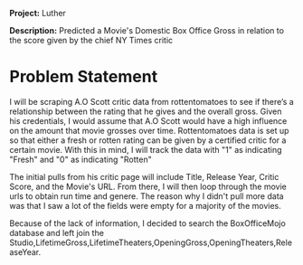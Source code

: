 **Project:** Luther

**Description:** Predicted a Movie's Domestic Box Office Gross in relation to the score given by the chief NY Times critic

# Problem Statement

I will be scraping A.O Scott critic data from rottentomatoes to see if there’s a relationship between the rating that he gives and the overall gross. Given his credentials, I would assume that A.O Scott would have a high influence on the amount that movie grosses over time. Rottentomatoes data is set up so that either a fresh or rotten rating can be given by a certified critic for a certain movie. With this in mind, I will track the data with "1" as indicating "Fresh" and "0" as indicating "Rotten"

The initial pulls from his critic page will include Title, Release Year, Critic Score, and the Movie's URL. From there, I will then loop through the movie urls to obtain run time and genere. The reason why I didn't pull more data was that I saw a lot of the fields were empty for a majority of the movies.

Because of the lack of information, I decided to search the BoxOfficeMojo database and left join the Studio,LifetimeGross,LifetimeTheaters,OpeningGross,OpeningTheaters,ReleaseYear.